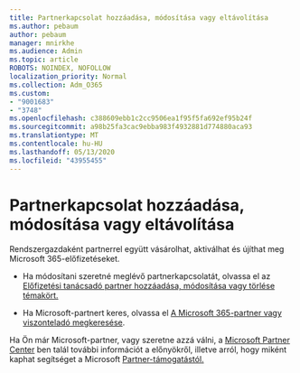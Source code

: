 ```yaml
---
title: Partnerkapcsolat hozzáadása, módosítása vagy eltávolítása
ms.author: pebaum
author: pebaum
manager: mnirkhe
ms.audience: Admin
ms.topic: article
ROBOTS: NOINDEX, NOFOLLOW
localization_priority: Normal
ms.collection: Adm_O365
ms.custom:
- "9001683"
- "3748"
ms.openlocfilehash: c388609ebb1c2cc9506ea1f95f5fa692ef95b24f
ms.sourcegitcommit: a98b25fa3cac9ebba983f4932881d774880aca93
ms.translationtype: MT
ms.contentlocale: hu-HU
ms.lasthandoff: 05/13/2020
ms.locfileid: "43955455"
---
```

# <a name="add-change-or-remove-a-partner-relationship"></a>Partnerkapcsolat hozzáadása, módosítása vagy eltávolítása

Rendszergazdaként partnerrel együtt vásárolhat, aktiválhat és újíthat meg Microsoft 365-előfizetéseket. 

- Ha módosítani szeretné meglévő partnerkapcsolatát, olvassa el az [Előfizetési tanácsadó partner hozzáadása, módosítása vagy törlése témakört.](https://docs.microsoft.com/microsoft-365/admin/misc/add-partner?view=o365-worldwide)

- Ha Microsoft-partnert keres, olvassa el [A Microsoft 365-partner vagy viszonteladó megkeresése](https://docs.microsoft.com/microsoft-365/admin/manage/find-your-partner-or-reseller?view=o365-worldwide).

Ha Ön már Microsoft-partner, vagy szeretne azzá válni, a [Microsoft Partner Center](https://support.microsoft.com/help/4499930/partner-center-overview) ben talál további információt a előnyökről, illetve arról, hogy miként kaphat segítséget a Microsoft [Partner-támogatástól.](https://aka.ms/partnersupport)
